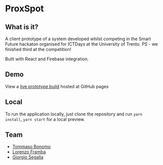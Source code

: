 # ProxSpot

## What is it?
A client prototype of a system developed whilst competing in the Smart Future hackaton organised for ICTDays at the University of Trento. PS - we finished third at the competition!

Built with React and Firebase integration.

## Demo

View a [live prototype build](https://tommasobonomo.github.io/proxspot-hackaton/) hosted at GitHub pages

## Local
To run the application locally, just clone the repository and run ```yarn install```, ```yarn start``` for a local preview.

## Team
- [Tommaso Bonomo](https://github.com/tommasobonomo)
- [Lorenzo Framba](https://github.com/LorenzoFramba)
- [Giorgio Segalla](https://github.com/GiorgioSgl)
